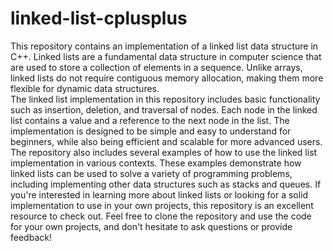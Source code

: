 # linked-list-cplusplus
This repository contains an implementation of a linked list data structure in C++.
Linked lists are a fundamental data structure in computer science that are used to store a collection of elements in a sequence. Unlike arrays, linked lists do not require contiguous memory allocation, making them more flexible for dynamic data structures.  
The linked list implementation in this repository includes basic functionality such as insertion, deletion, and traversal of nodes.
Each node in the linked list contains a value and a reference to the next node in the list. The implementation is designed to be simple and easy to understand for beginners, while also being efficient and scalable for more advanced users. 
The repository also includes several examples of how to use the linked list implementation in various contexts. These examples demonstrate how linked lists can be used to solve a variety of programming problems, including implementing other data structures such as stacks and queues. 
If you're interested in learning more about linked lists or looking for a solid implementation to use in your own projects, this repository is an excellent resource to check out. Feel free to clone the repository and use the code for your own projects, and don't hesitate to ask questions or provide feedback!
